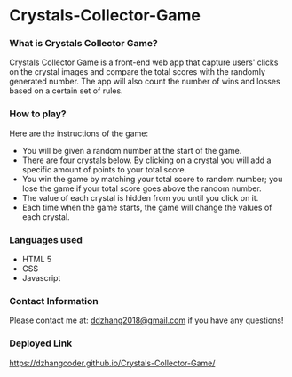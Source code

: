 # Crystals-Collector-Game

### What is Crystals Collector Game?
Crystals Collector Game is a front-end web app that capture users' clicks on the crystal images and compare the total scores with the randomly generated number. The app will also count the number of wins and losses based on a certain set of rules. 

### How to play?
Here are the instructions of the game:
- You will be given a random number at the start of the game.
- There are four crystals below. By clicking on a crystal you will add a specific amount of points to your total score.
- You win the game by matching your total score to random number; you lose the game if your total score goes above the random number.
- The value of each crystal is hidden from you until you click on it.
- Each time when the game starts, the game will change the values of each crystal.

### Languages used
- HTML 5
- CSS
- Javascript 

### Contact Information 
Please contact me at: ddzhang2018@gmail.com if you have any questions!

### Deployed Link
https://dzhangcoder.github.io/Crystals-Collector-Game/
